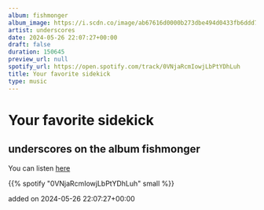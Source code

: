 ```yaml
---
album: fishmonger
album_image: https://i.scdn.co/image/ab67616d0000b273dbe494d0433fb6ddd7387b81
artist: underscores
date: 2024-05-26 22:07:27+00:00
draft: false
duration: 150645
preview_url: null
spotify_url: https://open.spotify.com/track/0VNjaRcmIowjLbPtYDhLuh
title: Your favorite sidekick
type: music
---
```



# Your favorite sidekick

## underscores on the album fishmonger

You can listen [here](https://open.spotify.com/track/0VNjaRcmIowjLbPtYDhLuh)

{{% spotify "0VNjaRcmIowjLbPtYDhLuh" small %}}

added on 2024-05-26 22:07:27+00:00